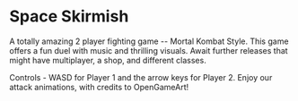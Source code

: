 # Space Skirmish

A totally amazing 2 player fighting game -- Mortal Kombat Style. This game offers a fun duel with music and thrilling visuals. Await further releases that might have multiplayer, a shop, and different classes.

Controls - WASD for Player 1 and the arrow keys for Player 2. Enjoy our attack animations, with credits to OpenGameArt!